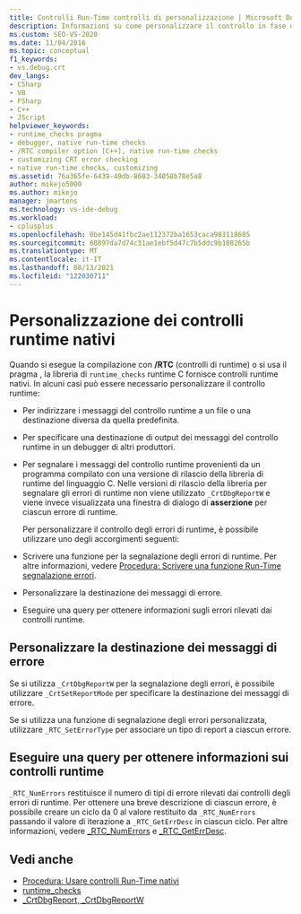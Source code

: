 ```yaml
---
title: Controlli Run-Time controlli di personalizzazione | Microsoft Docs
description: Informazioni su come personalizzare il controllo in fase di esecuzione, tra cui specificare una destinazione del messaggio, scrivere una funzione di segnalazione degli errori ed eseguire query per ottenere informazioni sugli errori.
ms.custom: SEO-VS-2020
ms.date: 11/04/2016
ms.topic: conceptual
f1_keywords:
- vs.debug.crt
dev_langs:
- CSharp
- VB
- FSharp
- C++
- JScript
helpviewer_keywords:
- runtime_checks pragma
- debugger, native run-time checks
- /RTC compiler option [C++], native run-time checks
- customizing CRT error checking
- native run-time checks, customizing
ms.assetid: 76a365fe-6439-49db-8603-34058b78e5a8
author: mikejo5000
ms.author: mikejo
manager: jmartens
ms.technology: vs-ide-debug
ms.workload:
- cplusplus
ms.openlocfilehash: 0be145d41fbc2ae112372ba1653caca983118605
ms.sourcegitcommit: 68897da7d74c31ae1ebf5d47c7b5ddc9b108265b
ms.translationtype: MT
ms.contentlocale: it-IT
ms.lasthandoff: 08/13/2021
ms.locfileid: "122030711"
---
```

# <a name="native-run-time-checks-customization"></a>Personalizzazione dei controlli runtime nativi
Quando si esegue la compilazione con **/RTC** (controlli di runtime) o si usa il pragma , la libreria di `runtime_checks` runtime C fornisce controlli runtime nativi. In alcuni casi può essere necessario personalizzare il controllo runtime:

- Per indirizzare i messaggi del controllo runtime a un file o una destinazione diversa da quella predefinita.

- Per specificare una destinazione di output dei messaggi del controllo runtime in un debugger di altri produttori.

- Per segnalare i messaggi del controllo runtime provenienti da un programma compilato con una versione di rilascio della libreria di runtime del linguaggio C. Nelle versioni di rilascio della libreria per segnalare gli errori di runtime non viene utilizzato `_CrtDbgReportW` e viene invece visualizzata una finestra di dialogo di **asserzione** per ciascun errore di runtime.

  Per personalizzare il controllo degli errori di runtime, è possibile utilizzare uno degli accorgimenti seguenti:

- Scrivere una funzione per la segnalazione degli errori di runtime. Per altre informazioni, vedere [Procedura: Scrivere una funzione Run-Time segnalazione errori](../debugger/how-to-write-a-run-time-error-reporting-function.md).

- Personalizzare la destinazione dei messaggi di errore.

- Eseguire una query per ottenere informazioni sugli errori rilevati dai controlli runtime.

## <a name="customize-the-error-message-destination"></a>Personalizzare la destinazione dei messaggi di errore
 Se si utilizza `_CrtDbgReportW` per la segnalazione degli errori, è possibile utilizzare `_CrtSetReportMode` per specificare la destinazione dei messaggi di errore.

 Se si utilizza una funzione di segnalazione degli errori personalizzata, utilizzare `_RTC_SetErrorType` per associare un tipo di report a ciascun errore.

## <a name="query-for-information-about-run-time-checks"></a>Eseguire una query per ottenere informazioni sui controlli runtime
 `_RTC_NumErrors` restituisce il numero di tipi di errore rilevati dai controlli degli errori di runtime. Per ottenere una breve descrizione di ciascun errore, è possibile creare un ciclo da 0 al valore restituito da `_RTC_NumErrors` passando il valore di iterazione a `_RTC_GetErrDesc` in ciascun ciclo. Per altre informazioni, vedere [_RTC_NumErrors](/cpp/c-runtime-library/reference/rtc-numerrors) e [_RTC_GetErrDesc](/cpp/c-runtime-library/reference/rtc-geterrdesc).

## <a name="see-also"></a>Vedi anche
- [Procedura: Usare controlli Run-Time nativi](../debugger/how-to-use-native-run-time-checks.md)
- [runtime_checks](/cpp/preprocessor/runtime-checks)
- [_CrtDbgReport, _CrtDbgReportW](/cpp/c-runtime-library/reference/crtdbgreport-crtdbgreportw)